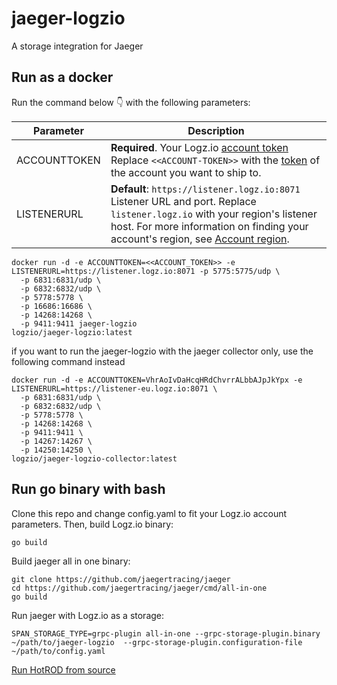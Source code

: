 # jaeger-logzio

A storage integration for Jaeger

## Run as a docker

Run the command below 👇 with the following parameters:

| Parameter | Description |
|---|---|
| ACCOUNTTOKEN | **Required**. Your Logz.io [account token](https://app.logz.io/#/dashboard/settings/manage-accounts) <br> Replace `<<ACCOUNT-TOKEN>>` with the [token](https://app.logz.io/#/dashboard/settings/general) of the account you want to ship to. |
| LISTENERURL | **Default**: `https://listener.logz.io:8071` <br>  Listener URL and port. Replace `listener.logz.io` with your region's listener host. For more information on finding your account's region, see [Account region](https://docs.logz.io/user-guide/accounts/account-region.html). |

```
docker run -d -e ACCOUNTTOKEN=<<ACCOUNT_TOKEN>> -e LISTENERURL=https://listener.logz.io:8071 -p 5775:5775/udp \
  -p 6831:6831/udp \
  -p 6832:6832/udp \
  -p 5778:5778 \
  -p 16686:16686 \
  -p 14268:14268 \
  -p 9411:9411 jaeger-logzio
logzio/jaeger-logzio:latest

```

if you want to run the jaeger-logzio with the jaeger collector only, use the following command instead
```
docker run -d -e ACCOUNTTOKEN=VhrAoIvDaHcqHRdChvrrALbbAJpJkYpx -e LISTENERURL=https://listener-eu.logz.io:8071 \
  -p 6831:6831/udp \
  -p 6832:6832/udp \
  -p 5778:5778 \
  -p 14268:14268 \
  -p 9411:9411 \
  -p 14267:14267 \
  -p 14250:14250 \
logzio/jaeger-logzio-collector:latest
```

## Run go binary with bash

Clone this repo and change config.yaml to fit your Logz.io account parameters.
Then, build Logz.io binary:

```
go build
```

Build jaeger all in one binary:

```
git clone https://github.com/jaegertracing/jaeger
cd https://github.com/jaegertracing/jaeger/cmd/all-in-one
go build
```

Run jaeger with Logz.io as a storage:

```
SPAN_STORAGE_TYPE=grpc-plugin all-in-one --grpc-storage-plugin.binary ~/path/to/jaeger-logzio  --grpc-storage-plugin.configuration-file ~/path/to/config.yaml
```

[Run HotROD from source](https://github.com/jaegertracing/jaeger/tree/master/examples/hotrod#run-hotrod-from-source) 